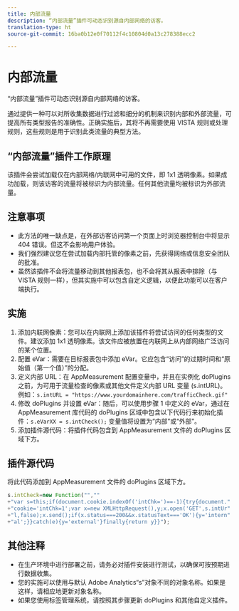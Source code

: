 ```yaml
---
title: 内部流量
description: “内部流量”插件可动态识别源自内部网络的访客。
translation-type: ht
source-git-commit: 16ba0b12e0f70112f4c10804d0a13c278388ecc2

---
```



# 内部流量

“内部流量”插件可动态识别源自内部网络的访客。

通过提供一种可以对所收集数据进行过滤和细分的机制来识别内部和外部流量，可提高所有类型报告的准确性。正确实施后，其将不再需要使用 VISTA 规则或处理规则，这些规则是用于识别此类流量的典型方法。

## “内部流量”插件工作原理

该插件会尝试加载仅在内部网络/内联网中可用的文件，即 1x1 透明像素。如果成功加载，则该访客的流量将被标识为内部流量。任何其他流量均被标识为外部流量。

## 注意事项

* 此方法的唯一缺点是，在外部访客访问第一个页面上时浏览器控制台中将显示 404 错误。但这不会影响用户体验。
* 我们强烈建议您在尝试加载内部托管的像素之前，先获得网络或信息安全团队的批准。
* 虽然该插件不会将流量移动到其他报表包，也不会将其从报表中排除（与 VISTA 规则一样），但其实施中可以包含自定义逻辑，以便此功能可以在客户端执行。

## 实施

1. 添加内联网像素：您可以在内联网上添加该插件将尝试访问的任何类型的文件。建议添加 1x1 透明像素。该文件应被放置在内联网上从内部网络广泛访问的某个位置。
1. 配置 eVar：需要在目标报表包中添加 eVar。它应包含“访问”的过期时间和“原始值（第一个值）”的分配。
1. 定义内部 URL：在 AppMeasurement 配置变量中，并且在实例化 doPlugins 之前，为可用于流量检查的像素或其他文件定义内部 URL 变量 (s.intURL)。例如：`s.intURL = "https://www.yourdomainhere.com/trafficCheck.gif"`
1. 修改 doPlugins 并设置 eVar：随后，可以使用步骤 1 中定义的 eVar，通过在 AppMeasurement 库代码的 doPlugins 区域中包含以下代码行来初始化插件：`s.eVarXX = s.intCheck();`
变量值将设置为“内部”或“外部”。
1. 添加插件源代码：将插件代码包含到 AppMeasurement 文件的 doPlugins 区域下方。

## 插件源代码

将此代码添加到 AppMeasurement 文件的 doPlugins 区域下方。

```JavaScript
s.intCheck=new Function("",""
+"var s=this;if(document.cookie.indexOf('intChk=')==-1){try{document."
+"cookie='intChk=1';var x=new XMLHttpRequest(),y;x.open('GET',s.intUr"
+"l,false);x.send();if(x.status===200&&x.statusText==='OK'){y='intern"
+"al';}}catch(e){y='external'}finally{return y}}");
```

## 其他注释

* 在生产环境中进行部署之前，请务必对插件安装进行测试，以确保可按预期进行数据收集。
* 您的实施可以使用与默认 Adobe Analytics“s”对象不同的对象名称。如果是这样，请相应地更新对象名称。
* 如果您使用标签管理系统，请按照其步骤更新 doPlugins 和其他自定义插件。
